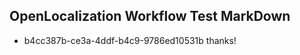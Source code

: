 ## OpenLocalization Workflow Test MarkDown
* b4cc387b-ce3a-4ddf-b4c9-9786ed10531b thanks!

<!--HONumber=Jul16_HO3-->


